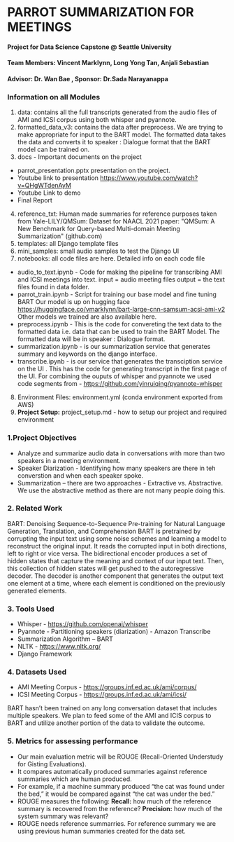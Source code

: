 # PARROT SUMMARIZATION FOR MEETINGS
#### Project for Data Science Capstone @ Seattle University
#### Team Members: Vincent Marklynn, Long Yong Tan, Anjali Sebastian
#### Advisor: Dr. Wan Bae , Sponsor: Dr.Sada Narayanappa

### Information on all Modules
1. data: contains all the full transcripts generated from the audio files of AMI and ICSI corpus using both whisper and pyannote.
2. formatted_data_v3: contains the data after preprocess. We are trying to make appropriate for input to the BART model. The formatted data takes the data and converts it to speaker : Dialogue format that the BART model can be trained on.
3. docs - Important documents on the project
- parrot_presentation.pptx presentation on the project. 
- Youtube link to presentation https://www.youtube.com/watch?v=QHgWTdenAyM
- Youtube Link to demo
- Final Report


4. reference_txt:  Human made summaries for reference purposes taken from  Yale-LILY/QMSum: Dataset for NAACL 2021 paper: "QMSum: A New Benchmark for Query-based Multi-domain Meeting Summarization" (github.com)  
5. templates: all Django template files
6. mini_samples: small audio samples to test the Django UI
7. notebooks: all code files are here. Detailed info on each code file
- audio_to_text.ipynb - Code for making the pipeline for transcribing AMI and ICSI meetings into text. input = audio meeting files output = the text files found in data folder.
- parrot_train.ipynb - Script for training our base model and fine tuning BART 
Our model is up on hugging face  https://huggingface.co/vmarklynn/bart-large-cnn-samsum-acsi-ami-v2
Other models we trained are also available here. 
- preprocess.ipynb - This is the code for convereting the text data to the formatted data i.e. data that can be used to train the BART Model. The formatted data will be in speaker : Dialogue format.
- summarization.ipynb - is our summarization service that generates summary and keywords on the django interface.
- transcribe.ipynb -  is our service that generates the transciption service on the UI . This has the code for generating transcript in the first page of the UI. For combining the ouputs of whisper and pyannote we used code segments from - https://github.com/yinruiqing/pyannote-whisper 
8. Environment Files: environment.yml (conda environment exported from AWS)
9. **Project Setup:** project_setup.md - how to setup our project and required environment


### 1.Project Objectives
- Analyze and summarize audio data in conversations with more than two speakers in a meeting environment.
- Speaker Diarization - Identifying how many speakers are there in teh converstion and when each speaker spoke.  
- Summarization – there are two approaches - Extractive vs. Abstractive. We use the abstractive method as there are not many people doing this. 

### 2. Related Work
BART: Denoising Sequence-to-Sequence Pre-training for Natural Language Generation, Translation, and Comprehension 
BART is pretrained by corrupting the input text using some noise schemes and learning a model to reconstruct the original input. It reads the corrupted input in both directions, left to right or vice versa. The bidirectional encoder produces a set of hidden states that capture the meaning and context of our input text. Then, this collection of hidden states will get pushed to the autoregressive decoder. The decoder is another component that generates the output text one element at a time, where each element is conditioned on the previously generated elements.

### 3. Tools Used
- Whisper -  https://github.com/openai/whisper  
- Pyannote - Partitioning speakers (diarization) - Amazon Transcribe 
- Summarization Algorithm – BART 
- NLTK - https://www.nltk.org/
- Django Framework  

### 4. Datasets Used
- AMI Meeting Corpus - https://groups.inf.ed.ac.uk/ami/corpus/ 
- ICSI Meeting Corpus - https://groups.inf.ed.ac.uk/ami/icsi/ 

BART hasn’t been trained on any long conversation dataset that includes multiple speakers. We plan to feed some of the AMI and ICIS corpus to BART and utilize another portion of the data to validate the outcome. 

### 5. Metrics for assessing performance
- Our main evaluation metric will be ROUGE (Recall-Oriented Understudy for Gisting Evaluations). 
- It compares automatically produced summaries against reference summaries which are human produced. 
- For example, if a machine summary produced “the cat was found under the bed,” it would be compared against “the cat was under the bed.” 
- ROUGE measures the following: **Recall:** how much of the reference summary is recovered from the reference? **Precision:** how much of the system summary was relevant? 
- ROUGE needs reference summarries. For reference summary we are using previous human summaries created for the data set.
